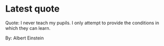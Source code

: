 # Latest quote 

Quote: I never teach my pupils. I only attempt to provide the conditions in which they can learn. 

By: Albert Einstein